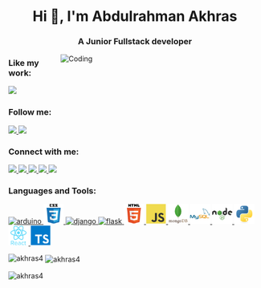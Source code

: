 
<h1 align="center">Hi 👋, I'm Abdulrahman Akhras</h1>
<h3 align="center">A Junior Fullstack developer</h3>
<p dir="auto">
<img align="right" alt="Coding" width="400" src="https://www.wingstechsolutions.com/wp-content/uploads/2022/03/full-stack-development.gif">
<p dir="auto" margin="10px"; >
<h3>Like my work:</h3>
<a titel="Like Akhras work? Buy him a coffee" href="#">
 <img src="https://camo.githubusercontent.com/894951153e82908a9d4dbe16847d27c651688d82e7d57baf59a5ec18b1b2ddef/68747470733a2f2f696d672e6275796d6561636f666665652e636f6d2f627574746f6e2d6170692f3f746578743d427579206d65206120636f6666656526656d6f6a693d26736c75673d636f646577697468616873616e26627574746f6e5f636f6c6f75723d42443546464626666f6e745f636f6c6f75723d66666666666626666f6e745f66616d696c793d436f6d6963266f75746c696e655f636f6c6f75723d30303030303026636f666665655f636f6c6f75723d464644443030" style="max-width: 100%";/>
</a>
</p>
</p>
<h3 align="left">Follow me:</h3>
<p dir="auto">
 
<a href="https://codepen.io/A-Akhras">
<img src="https://camo.githubusercontent.com/6a8c85a79a385181245ef0cea6e6c674b0d21b9e1b5f3f5850f79bfd9d96c8ce/68747470733a2f2f696d672e736869656c64732e696f2f62616467652f436f646570656e2d3030303030303f7374796c653d666f722d7468652d6261646765266c6f676f3d636f646570656e266c6f676f436f6c6f723d7768697465"style="max-width: 100%";>
</a>
<a href="https://www.youtube.com/@a.akhras3298">
<img src="https://camo.githubusercontent.com/4c91b5d587f82e3ea0df6978845aea9370200c5f626a2fa7d6e48d2db40c8aa0/68747470733a2f2f696d672e736869656c64732e696f2f62616467652f596f75547562652d2532334646303030302e7376673f7374796c653d666f722d7468652d6261646765266c6f676f3d596f7554756265266c6f676f436f6c6f723d7768697465"style="max-width: 100%";>
</a>
 
 <h3 align="left">Connect with me:</h3>
 
<a href="https://codepen.io/A-Akhras">
<img src="https://camo.githubusercontent.com/591c02e8ff595d43e0b35b1b29aed639a7154b959cd8f8c854b9e176d885b094/68747470733a2f2f696d672e736869656c64732e696f2f62616467652f4c696e6b6564496e2d3030373742353f7374796c653d666f722d7468652d6261646765266c6f676f3d6c696e6b6564696e266c6f676f436f6c6f723d7768697465" style="max-width: 100%;"
/>
</a>
<a href="https://codepen.io/A-Akhras"><img src="https://camo.githubusercontent.com/d60296001d4929cbb6e6069ccbd68e9f4aaf4fa8b8daf850a8f6fabc22478a70/68747470733a2f2f696d672e736869656c64732e696f2f62616467652f5477697463682d3931343646463f7374796c653d666f722d7468652d6261646765266c6f676f3d747769746368266c6f676f436f6c6f723d7768697465" style="max-width: 100%;")
"</a>
<a href="https://codepen.io/A-Akhras"><img src="https://camo.githubusercontent.com/e8608a6316b9d88ea49559b15837c90b1c14fb172ca6743b50150cd54f208e26/68747470733a2f2f696d672e736869656c64732e696f2f62616467652f4769744875622d3130303030303f7374796c653d666f722d7468652d6261646765266c6f676f3d676974687562266c6f676f436f6c6f723d7768697465" style="max-width: 100%;")
"</a>
<a href="Abdoakhras4@gmail.com">
  <img src="https://camo.githubusercontent.com/71a0f4bfcf1f2220e2b1c246ac2ee681c47ee914d1c1f0e27a0e6c9ac2e9f134/68747470733a2f2f696d672e736869656c64732e696f2f62616467652f476d61696c2d4431343833363f7374796c653d666f722d7468652d6261646765266c6f676f3d676d61696c266c6f676f436f6c6f723d7768697465"/>
 </a>
 
<a href="https://matrixmaster152024.slack.com/team/U06BJ305GSC">
  <img src="https://camo.githubusercontent.com/4259e8001faaf7cee8a6cd41e58c905467bfaeae23251d99d1a9c46956d7e713/68747470733a2f2f696d672e736869656c64732e696f2f62616467652f536c61636b2d3441313534423f7374796c653d666f722d7468652d6261646765266c6f676f3d736c61636b266c6f676f436f6c6f723d7768697465"/>
 </a>
</p>
<h3 align="left">Languages and Tools:</h3>
<p align="left"> <a href="https://www.arduino.cc/" target="_blank" rel="noreferrer"> <img src="https://cdn.worldvectorlogo.com/logos/arduino-1.svg" alt="arduino" width="40" height="40"/> </a> <a href="https://www.w3schools.com/css/" target="_blank" rel="noreferrer"> <img src="https://raw.githubusercontent.com/devicons/devicon/master/icons/css3/css3-original-wordmark.svg" alt="css3" width="40" height="40"/> </a> <a href="https://www.djangoproject.com/" target="_blank" rel="noreferrer"> <img src="https://cdn.worldvectorlogo.com/logos/django.svg" alt="django" width="40" height="40"/> </a> <a href="https://flask.palletsprojects.com/" target="_blank" rel="noreferrer"> <img src="https://www.vectorlogo.zone/logos/pocoo_flask/pocoo_flask-icon.svg" alt="flask" width="40" height="40"/> </a> <a href="https://www.w3.org/html/" target="_blank" rel="noreferrer"> <img src="https://raw.githubusercontent.com/devicons/devicon/master/icons/html5/html5-original-wordmark.svg" alt="html5" width="40" height="40"/> </a> <a href="https://developer.mozilla.org/en-US/docs/Web/JavaScript" target="_blank" rel="noreferrer"> <img src="https://raw.githubusercontent.com/devicons/devicon/master/icons/javascript/javascript-original.svg" alt="javascript" width="40" height="40"/> </a> <a href="https://www.mongodb.com/" target="_blank" rel="noreferrer"> <img src="https://raw.githubusercontent.com/devicons/devicon/master/icons/mongodb/mongodb-original-wordmark.svg" alt="mongodb" width="40" height="40"/> </a> <a href="https://www.mysql.com/" target="_blank" rel="noreferrer"> <img src="https://raw.githubusercontent.com/devicons/devicon/master/icons/mysql/mysql-original-wordmark.svg" alt="mysql" width="40" height="40"/> </a> <a href="https://nodejs.org" target="_blank" rel="noreferrer"> <img src="https://raw.githubusercontent.com/devicons/devicon/master/icons/nodejs/nodejs-original-wordmark.svg" alt="nodejs" width="40" height="40"/> </a> <a href="https://www.python.org" target="_blank" rel="noreferrer"> <img src="https://raw.githubusercontent.com/devicons/devicon/master/icons/python/python-original.svg" alt="python" width="40" height="40"/> </a> <a href="https://reactjs.org/" target="_blank" rel="noreferrer"> <img src="https://raw.githubusercontent.com/devicons/devicon/master/icons/react/react-original-wordmark.svg" alt="react" width="40" height="40"/> </a> <a href="https://www.typescriptlang.org/" target="_blank" rel="noreferrer"> <img src="https://raw.githubusercontent.com/devicons/devicon/master/icons/typescript/typescript-original.svg" alt="typescript" width="40" height="40"/> </a> </p>

<p><img align="left" src="https://github-readme-stats.vercel.app/api/top-langs?username=akhras4&show_icons=true&locale=en&layout=compact" alt="akhras4" /></p>

<p>&nbsp;<img align="center" src="https://github-readme-stats.vercel.app/api?username=akhras4&show_icons=true&locale=en" alt="akhras4" /></p>

<p><img align="center" src="https://github-readme-streak-stats.herokuapp.com/?user=akhras4&" alt="akhras4" /></p>
